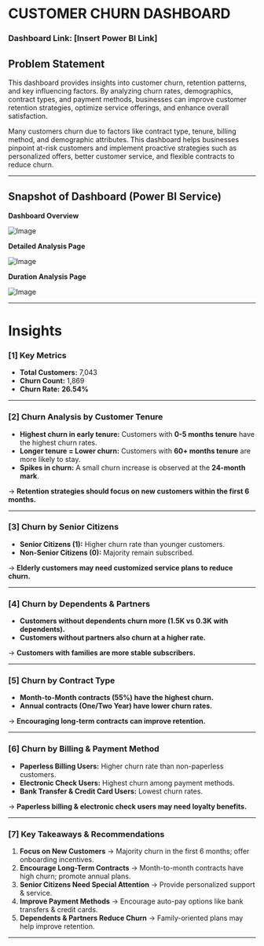 # **CUSTOMER CHURN DASHBOARD**  

### **Dashboard Link**: [Insert Power BI Link]  

## **Problem Statement**  

This dashboard provides insights into customer churn, retention patterns, and key influencing factors. By analyzing churn rates, demographics, contract types, and payment methods, businesses can improve customer retention strategies, optimize service offerings, and enhance overall satisfaction.  

Many customers churn due to factors like contract type, tenure, billing method, and demographic attributes. This dashboard helps businesses pinpoint at-risk customers and implement proactive strategies such as personalized offers, better customer service, and flexible contracts to reduce churn.  

---

## **Snapshot of Dashboard (Power BI Service)**  

**Dashboard Overview**  

![Image](https://github.com/user-attachments/assets/bbcd148b-0fe3-464a-a0a9-17db1eb75963)


**Detailed Analysis Page**  

![Image](https://github.com/user-attachments/assets/4f76dd8d-aa9f-409d-bc0d-5de2df13f1e0)

**Duration Analysis Page**  

![Image](https://github.com/user-attachments/assets/3a730f9d-4195-47dd-9f7f-0668c124be47)

---

# **Insights**  

### **[1] Key Metrics**  

   - **Total Customers:** 7,043  
   - **Churn Count:** 1,869  
   - **Churn Rate:** **26.54%**  

---

### **[2] Churn Analysis by Customer Tenure**  

   - **Highest churn in early tenure:** Customers with **0-5 months tenure** have the highest churn rates.  
   - **Longer tenure = Lower churn:** Customers with **60+ months tenure** are more likely to stay.  
   - **Spikes in churn:** A small churn increase is observed at the **24-month mark**.  

   → **Retention strategies should focus on new customers within the first 6 months.**  

---

### **[3] Churn by Senior Citizens**  

   - **Senior Citizens (1):** Higher churn rate than younger customers.  
   - **Non-Senior Citizens (0):** Majority remain subscribed.  

   → **Elderly customers may need customized service plans to reduce churn.**  

---

### **[4] Churn by Dependents & Partners**  

   - **Customers without dependents churn more (1.5K vs 0.3K with dependents).**  
   - **Customers without partners also churn at a higher rate.**  

   → **Customers with families are more stable subscribers.**  

---

### **[5] Churn by Contract Type**  

   - **Month-to-Month contracts (55%) have the highest churn.**  
   - **Annual contracts (One/Two Year) have lower churn rates.**  

   → **Encouraging long-term contracts can improve retention.**  

---

### **[6] Churn by Billing & Payment Method**  

   - **Paperless Billing Users:** Higher churn rate than non-paperless customers.  
   - **Electronic Check Users:** Highest churn among payment methods.  
   - **Bank Transfer & Credit Card Users:** Lowest churn rates.  

   → **Paperless billing & electronic check users may need loyalty benefits.**  

---

### **[7] Key Takeaways & Recommendations**  

1) **Focus on New Customers** → Majority churn in the first 6 months; offer onboarding incentives.  
2) **Encourage Long-Term Contracts** → Month-to-month contracts have high churn; promote annual plans.  
3) **Senior Citizens Need Special Attention** → Provide personalized support & service.  
4) **Improve Payment Methods** → Encourage auto-pay options like bank transfers & credit cards.  
5) **Dependents & Partners Reduce Churn** → Family-oriented plans may help improve retention.  

---
